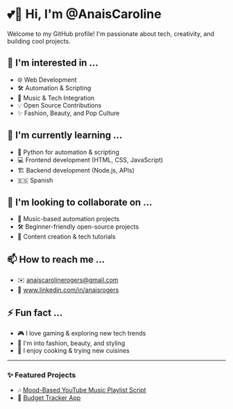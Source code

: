 # 💕🧠 Hi, I'm @AnaisCaroline  
Welcome to my GitHub profile! I'm passionate about tech, creativity, and building cool projects.  

## 👀 I'm interested in ...  
- 🌐 Web Development  
- 🛠️ Automation & Scripting  
- 🎵 Music & Tech Integration  
- 💡 Open Source Contributions  
- ✨ Fashion, Beauty, and Pop Culture  

## 🌱 I'm currently learning ...  
- 🐍 Python for automation & scripting  
- 💻 Frontend development (HTML, CSS, JavaScript)  
- 🏗️ Backend development (Node.js, APIs)  
- 🇪🇸 Spanish  

## 🤝 I'm looking to collaborate on ...  
- 🎵 Music-based automation projects  
- 🛠️ Beginner-friendly open-source projects  
- 🎥 Content creation & tech tutorials  

## 📫 How to reach me ...  
- ✉️ anaiscarolinerogers@gmail.com  
- 💼 www.linkedin.com/in/anaisrogers  

## ⚡ Fun fact ...  
- 🎮 I love gaming & exploring new tech trends  
- 🎨 I'm into fashion, beauty, and styling  
- 🍜 I enjoy cooking & trying new cuisines  

---

### **✨ Featured Projects**
- 🎶 [Mood-Based YouTube Music Playlist Script](https://github.com/AnaisCaroline/mood_playlist)  
- 🏦 [Budget Tracker App](https://github.com/AnaisCaroline/budget-tracker)  
